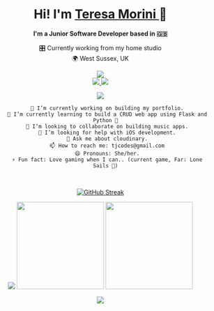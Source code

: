 <div align="center">
  <h1>
  Hi! I'm <a href="https://www.linkedin.com/in/teresamorini/">Teresa Morini
      </a></a> 👋
  </h1>
  
 **I'm a Junior Software Developer based in :uk:**
 <br>
 
 🎛 Currently working from my home studio<br>
 🌍 West Sussex, UK 




<center>
 <a href="https://tjmcodes.github.io" target="_blank">
        <img
          src="https://img.shields.io/badge/-@tjmcodes.github.io-magenta?style=flat&logo=Blackberry&logoColor=black">
      </a>
      <br>

 <a href="https://www.github.com/tjmcodes/" target="_blank">
        <img
          src="https://img.shields.io/badge/-@tjmcodes-junglegreen?style=flat&logo=GitHub&logoColor=black">
      </a>

 <a href="https://youtube.com/teresamorini">
    <img src="https://img.shields.io/youtube/channel/subscribers/UCZwzVpDT9XioSevj2pCHJgw?color=red&label=Teresa%20Morini&style=social">
  </a>
  
  ![](https://visitor-badge.glitch.me/badge?page_id=tjmcodes.tjmcodes)
 <br>
    
</center>
  
<div align="center">
  <ul>

     🔭 I’m currently working on building my portfolio.
     🌱 I’m currently learning to build a CRUD web app using Flask and Python 🐍
     👯 I’m looking to collaborate on building music apps.
     🤔 I’m looking for help with iOS development.
     💬 Ask me about cloudinary.
     📫 How to reach me: tjcodes@gmail.com
     😄 Pronouns: She/her.
     ⚡ Fun fact: Love gaming when I can.. (current game, Far: Lone Sails 🚂)

  </ul>
 </div>
<br>


<div>

[![GitHub Streak](https://github-readme-streak-stats.herokuapp.com/?user=tjmcodes&theme=vue-dark)](https://git.io/streak-stats)

<img src="https://activity-graph.herokuapp.com/graph?username=tjmcodes&theme=dracula)](https://github.com/tjmcodes/github-readme-activity-graph">
<img height="200em"  src="https://github-readme-stats.vercel.app/api?username=tjmcodes&count_private=true&show_icons=true&include_all_commits=true&theme=vue-dark&custom_title=Activity">

<img height="200em" src="https://github-readme-stats.vercel.app/api/top-langs/?username=tjmcodes&theme=vue-dark&custom_title=Languages&layout=compact)](https://github.com/tjmcodes/github-readme-stats">
 



  ![](https://visitor-badge.glitch.me/badge?page_id=tjmcodes.tjmcodes)

</div>
